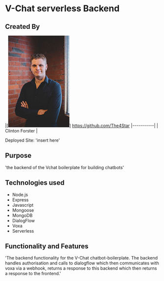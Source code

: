 # V-Chat serverless Backend

<!-- ![tictactoe gif](./img/tictactoe.gif "Demo gif") -->

## Created By
|[![Clinton Forster](./img/clinton_small.jpg)]
https://github.com/The4Star 
|-----------|
| Clinton Forster | 

Deployed Site: 'insert here'

## Purpose 

'the backend of the Vchat boilerplate for building chatbots'

## Technologies used

* Node.js
* Express
* Javascript 
* Mongoose 
* MongoDB
* DialogFlow
* Voxa
* Serverless

## Functionality and Features

'The backend functionality for the V-Chat chatbot-boilerplate. The backend handles authorisation and calls to dialogflow which then communicates with voxa via a webhook, returns a response to this backend which then returns a response to the frontend.' 